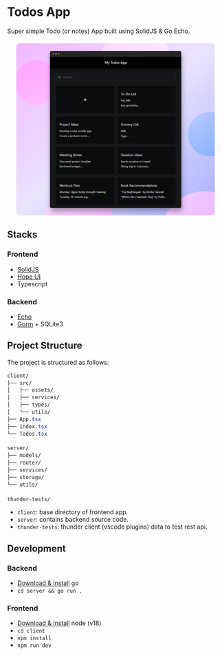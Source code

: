 # Todos App

Super simple Todo (or notes) App built using SolidJS & Go Echo.

<div style="text-align: center; margin: 20px 0;">
    <img src="todos.png" height="400" />
</div>

## Stacks

### Frontend

- [SolidJS](https://www.solidjs.com/)
- [Hope UI](https://hope-ui.com/)
- Typescript

### Backend

- [Echo](https://echo.labstack.com/)
- [Gorm](https://gorm.io/) + SQLite3

## Project Structure

The project is structured as follows:

```css
client/
├── src/
│   ├── assets/
│   ├── services/
│   ├── types/
│   └── utils/
├── App.tsx
├── index.tsx
└── Todos.tsx

server/
├── models/
├── router/
├── services/
├── storage/
└── utils/

thunder-tests/
```

- `client`: base directory of frontend app.
- `server`: contains backend source code.
- `thunder-tests`: thunder client (vscode plugins) data to test rest api.

## Development

### Backend

- [Download & install](https://go.dev/doc/install) go
- `cd server && go run .`

### Frontend

- [Download & install](https://nodejs.org/en) node (v18)
- `cd client`
- `npm install`
- `npm run dev`
